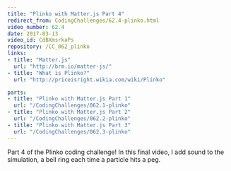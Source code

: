 ```yaml
---
title: "Plinko with Matter.js Part 4"
redirect_from: CodingChallenges/62.4-plinko.html
video_number: 62.4
date: 2017-03-13
video_id: CdBXmsrkaPs
repository: /CC_062_plinko
links:
- title: "Matter.js"
  url: "http://brm.io/matter-js/"
- title: "What is Plinko?"
  url: "http://priceisright.wikia.com/wiki/Plinko"

parts:
- title: "Plinko with Matter.js Part 1"
  url: "/CodingChallenges/062.1-plinko"
- title: "Plinko with Matter.js Part 2"
  url: "/CodingChallenges/062.2-plinko"
- title: "Plinko with Matter.js Part 3"
  url: "/CodingChallenges/062.3-plinko"
---
```


Part 4 of the Plinko coding challenge! In this final video, I add sound to the simulation, a bell ring each time a particle hits a peg.

